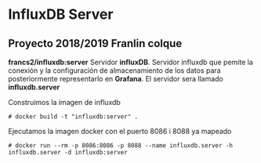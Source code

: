 # InfluxDB Server 
## Proyecto 2018/2019 Franlin colque

**francs2/influxdb:server** Servidor **influxDB**. Servidor influxdb que pemite
  la conexión y la configuración de almacenamiento de los datos para posteriormente
  representarlo en **Grafana**. El servidor sera llamado **influxdb.server**

Construimos la imagen de influxdb 
```
# docker build -t "influxdb:server" .
```
Ejecutamos la imagen docker con el puerto 8086 i 8088 ya mapeado
```
# docker run --rm -p 8086:8086 -p 8088 --name influxdb.server -h influxdb.server -d influxdb:server
```




